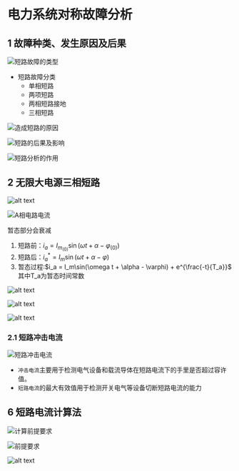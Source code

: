 # 电力系统对称故障分析

## 1 故障种类、发生原因及后果

![短路故障的类型](image.png)

- 短路故障分类
  - 单相短路
  - 两项短路
  - 两相短路接地
  - 三相短路

![造成短路的原因](image-1.png)

![短路的后果及影响](image-2.png)

![短路分析的作用](image-3.png)

## 2 无限大电源三相短路

![alt text](image-4.png)

![A相电路电流](image-5.png)

暂态部分会衰减

1. 短路前：$i_a = I_{m_{(0)}}\sin (\omega t + \alpha - \varphi_{(0)})$
2. 短路后：$i_a^* = I_m\sin (\omega t + \alpha - \varphi)$
3. 暂态过程:$i_a = I_m\sin(\omega t + \alpha - \varphi) + e^{\frac{-t}{T_a}}$ 其中T_a为暂态时间常数


![alt text](image-6.png)

![alt text](image-7.png)

![alt text](image-8.png)

### 2.1 短路冲击电流

![短路冲击电流](image-9.png)

- `冲击电流`主要用于检测电气设备和载流导体在短路电流下的手里是否超过容许值。
- `短路电流`的最大有效值用于检测开关电气等设备切断短路电流的能力

## 6 短路电流计算法

![计算前提要求](image-10.png)

![前提要求](image-11.png)

![alt text](image-12.png)